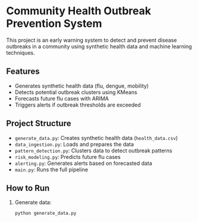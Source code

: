 # Community Health Outbreak Prevention System

This project is an early warning system to detect and prevent disease outbreaks in a community using synthetic health data and machine learning techniques.

## Features

- Generates synthetic health data (flu, dengue, mobility)
- Detects potential outbreak clusters using KMeans
- Forecasts future flu cases with ARIMA
- Triggers alerts if outbreak thresholds are exceeded

## Project Structure

- `generate_data.py`: Creates synthetic health data (`health_data.csv`)
- `data_ingestion.py`: Loads and prepares the data
- `pattern_detection.py`: Clusters data to detect outbreak patterns
- `risk_modeling.py`: Predicts future flu cases
- `alerting.py`: Generates alerts based on forecasted data
- `main.py`: Runs the full pipeline

## How to Run

1. Generate data:
   ```bash
   python generate_data.py
